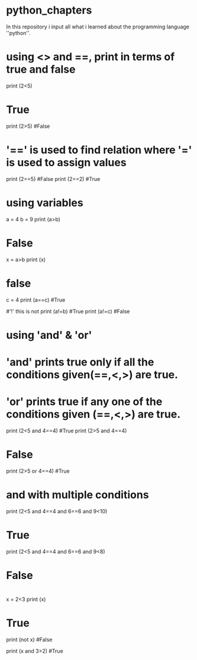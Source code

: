 # python_chapters
In this repository i input all what i learned about the programming language ''python''.

# using  <> and ==, print in terms of true and false
print (2<5)
# True
print (2>5)
#False

# '==' is used to find relation where '=' is used to assign values
print (2==5)
#False
print (2==2)
#True

# using variables
a = 4
b = 9
print (a>b)
# False
x = a>b
print (x)
# false
c = 4
print (a==c)
#True

#'!' this is not
print (a!=b)
#True
print (a!=c)
#False


# using 'and' & 'or'
# 'and' prints true only if all the conditions given(==,<,>) are true.
# 'or' prints true if any one of the conditions given (==,<,>)  are true.
print (2<5 and 4==4)
#True
print (2>5 and 4==4)
# False
print (2>5 or 4==4)
#True

# and with multiple conditions
print (2<5 and 4==4 and 6==6 and 9<10)
# True
print (2<5 and 4==4 and 6==6 and 9<8)
# False

#
x = 2<3
print (x)
# True
print (not x)
#False

print (x and 3>2)
#True

